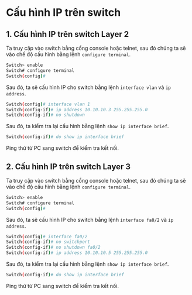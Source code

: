 # Cấu hình IP trên switch

## 1. Cấu hình IP trên switch Layer 2

Ta truy cập vào switch bằng cổng console hoặc telnet, sau đó chúng ta sẽ vào chế độ cấu hình bằng lệnh `configure terminal`.

```bash
Switch> enable
Switch# configure terminal
Switch(config)#
```

Sau đó, ta sẽ cấu hình IP cho switch bằng lệnh `interface vlan` và `ip address`.

```bash
Switch(config)# interface vlan 1
Switch(config-if)# ip address 10.10.10.3 255.255.255.0
Switch(config-if)# no shutdown
```

Sau đó, ta kiểm tra lại cấu hình bằng lệnh `show ip interface brief`.

```bash
Switch(config-if)# do show ip interface brief
```

Ping thử từ PC sang switch để kiểm tra kết nối.

## 2. Cấu hình IP trên switch Layer 3

Ta truy cập vào switch bằng cổng console hoặc telnet, sau đó chúng ta sẽ vào chế độ cấu hình bằng lệnh `configure terminal`.

```bash
Switch> enable
Switch# configure terminal
Switch(config)#
```

Sau đó, ta sẽ cấu hình IP cho switch bằng lệnh `interface fa0/2` và `ip address`.

```bash
Switch(config)# interface fa0/2
Switch(config-if)# no switchport
Switch(config-if)# no shutdown fa0/2
Switch(config-if)# ip address 10.10.10.5 255.255.255.0
```

Sau đó, ta kiểm tra lại cấu hình bằng lệnh `show ip interface brief`.

```bash
Switch(config-if)# do show ip interface brief
```

Ping thử từ PC sang switch để kiểm tra kết nối.
